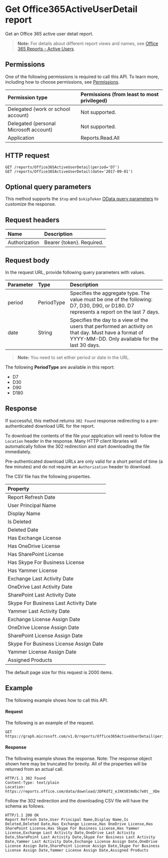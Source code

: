 # Get Office365ActiveUserDetail report

Get an Office 365 active user detail report.

> **Note:** For details about different report views and names, see [Office 365 Reports - Active Users](https://support.office.com/client/Active-Users-fc1cf1d0-cd84-43fd-adb7-a4c4dfa8112d).

## Permissions

One of the following permissions is required to call this API. To learn more, including how to choose permissions, see [Permissions](../../../concepts/permissions_reference.md).

| Permission type                        | Permissions (from least to most privileged) |
| :------------------------------------- | :--------------------------------------- |
| Delegated (work or school account)     | Not supported.                           |
| Delegated (personal Microsoft account) | Not supported.                           |
| Application                            | Reports.Read.All                         |

## HTTP request

```http
GET /reports/Office365ActiveUserDetail(period='D7')
GET /reports/Office365ActiveUserDetail(date='2017-09-01')
```

## Optional query parameters

This method supports the `$top` and `$skipToken` [OData query parameters](../../../concepts/query_parameters.md) to customize the response.

## Request headers

| Name          | Description               |
| :------------ | :------------------------ |
| Authorization | Bearer {token}. Required. |

## Request body

In the request URL, provide following query parameters with values.

| Parameter | Type       | Description                              |
| :-------- | :--------- | :--------------------------------------- |
| period    | PeriodType | Specifies the aggregate type. The value must be one of the following: D7, D30, D90, or D180. D7 represents a report on the last 7 days. |
| date      | String     | Specifies the day to a view of the users that performed an activity on that day. Must have a format of YYYY-MM-DD. Only available for the last 30 days. |

> **Note:** You need to set either period or date in the URL.

The following **PeriodType** are available in this report:

- D7
- D30
- D90
- D180

## Response

If successful, this method returns `302 Found` response redirecting to a pre-authenticated download URL for the report.

To download the contents of the file your application will need to follow the `Location` header in the response.
Many HTTP client libraries will automatically follow the 302 redirection and start downloading the file immediately.

Pre-authenticated download URLs are only valid for a short period of time (a few minutes) and do not require an `Authorization` header to download.

The CSV file has the following properties.

| Property                               |
| :------------------------------------- |
| Report Refresh Date                    |
| User Principal Name                    |
| Display Name                           |
| Is Deleted                             |
| Deleted Date                           |
| Has Exchange License                   |
| Has OneDrive License                   |
| Has SharePoint License                 |
| Has Skype For Business License         |
| Has Yammer License                     |
| Exchange Last Activity Date            |
| OneDrive Last Activity Date            |
| SharePoint Last Activity Date          |
| Skype For Business Last Activity Date  |
| Yammer Last Activity Date              |
| Exchange License Assign Date           |
| OneDrive License Assign Date           |
| SharePoint License Assign Date         |
| Skype For Business License Assign Date |
| Yammer License Assign Date             |
| Assigned Products                      |

The default page size for this request is 2000 items.

## Example

The following example shows how to call this API.

#### Request

The following is an example of the request.

```http
GET https://graph.microsoft.com/v1.0/reports/Office365ActiveUserDetail(period='D7')
```

#### Response

The following example shows the response.
Note: The response object shown here may be truncated for brevity. All of the properties will be returned from an actual call.

```http
HTTP/1.1 302 Found
Content-Type: text/plain
Location: https://reports.office.com/data/download/JDFKdf2_eJXKS034dbc7e0t__XDe
```

Follow the 302 redirection and the downloading CSV file will have the schema as follows.

```http
HTTP/1.1 200 OK
Report Refresh Date,User Principal Name,Display Name,Is Deleted,Deleted Date,Has Exchange License,Has OneDrive License,Has SharePoint License,Has Skype For Business License,Has Yammer License,Exchange Last Activity Date,OneDrive Last Activity Date,SharePoint Last Activity Date,Skype For Business Last Activity Date,Yammer Last Activity Date,Exchange License Assign Date,OneDrive License Assign Date,SharePoint License Assign Date,Skype For Business License Assign Date,Yammer License Assign Date,Assigned Products
```
